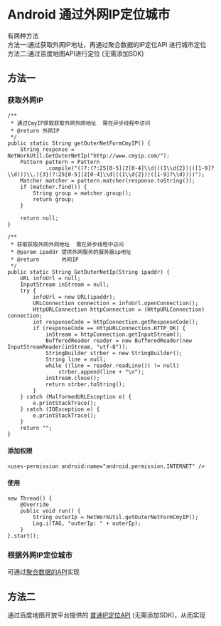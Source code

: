 # Android 通过外网IP定位城市 #
有两种方法  
方法一:通过获取外网IP地址，再通过聚合数据的IP定位API 进行城市定位  
方法二:通过百度地图API进行定位 (无需添加SDK)

## 方法一 ##

### 获取外网IP ###

	/**
     * 通过CmyIP获取获取外网外网地址  需在异步线程中访问
     * @return 外网IP
     */
    public static String getOuterNetFormCmyIP() {
        String response = NetWorkUtil.GetOuterNetIp("http://www.cmyip.com/");
        Pattern pattern = Pattern
                .compile("((?:(?:25[0-5]|2[0-4]\\d|((1\\d{2})|([1-9]?\\d)))\\.){3}(?:25[0-5]|2[0-4]\\d|((1\\d{2})|([1-9]?\\d))))");
        Matcher matcher = pattern.matcher(response.toString());
        if (matcher.find()) {
            String group = matcher.group();
            return group;
        }

        return null;
    }

	/**
     * 获取获取外网外网地址  需在异步线程中访问
     * @param ipaddr 提供外网服务的服务器ip地址
     * @return       外网IP
     */
    public static String GetOuterNetIp(String ipaddr) {
        URL infoUrl = null;
        InputStream inStream = null;
        try {
            infoUrl = new URL(ipaddr);
            URLConnection connection = infoUrl.openConnection();
            HttpURLConnection httpConnection = (HttpURLConnection) connection;
            int responseCode = httpConnection.getResponseCode();
            if (responseCode == HttpURLConnection.HTTP_OK) {
                inStream = httpConnection.getInputStream();
                BufferedReader reader = new BufferedReader(new InputStreamReader(inStream, "utf-8"));
                StringBuilder strber = new StringBuilder();
                String line = null;
                while ((line = reader.readLine()) != null)
                    strber.append(line + "\n");
                inStream.close();
                return strber.toString();
            }
        } catch (MalformedURLException e) {
            e.printStackTrace();
        } catch (IOException e) {
            e.printStackTrace();
        }
        return "";
    }

#### 添加权限 ####

	<uses-permission android:name="android.permission.INTERNET" />

#### 使用 ####

	new Thread() {
        @Override
        public void run() {
            String outerIp = NetWorkUtil.getOuterNetFormCmyIP();
            Log.i(TAG, "outerIp: " + outerIp);
        }
    }.start();

### 根据外网IP定位城市 ###

可通过[聚合数据的API](https://www.juhe.cn/docs/api/id/1)实现  

## 方法二 ##

通过百度地图开放平台提供的 [普通IP定位API](http://lbsyun.baidu.com/index.php?title=webapi/ip-api) (无需添加SDK)，从而实现